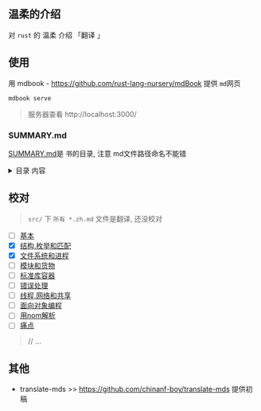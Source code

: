 ## 温柔的介绍

对 `rust` 的 温柔 介绍 「翻译 」

## 使用 

用 mdbook  - https://github.com/rust-lang-nursery/mdBook 提供 `md`网页

```
mdbook serve
```

> 服务器查看 http://localhost:3000/

### SUMMARY.md 

[SUMMARY.md](./src/SUMMARY.md)是 书的目录, 注意 md文件路径命名不能错

<details>

<summary> 目录 内容</summary>

``` m
# 概要

[介绍](./readme.zh.md)

-   [基本](./1-basics.zh.md)
-   [结构,枚举和匹配](./2-structs-enums-lifetimes.zh.md)
-   [文件系统和进程](./3-filesystem.zh.md)
-   [模块和货物](./4-modules.zh.md)
-   [标准库容器](./5-stdlib-containers.zh.md)
-   [错误处理](./6-error-handling.zh.md)
-   [线程,网络和共享](./7-shared-and-networking.zh.md)
-   [面向对象编程](./object-orientation.zh.md)
-   [用nom解析](./nom-intro.zh.md)
-   [痛点](./pain-points.zh.md)

```

</details>


## 校对

> `src/` 下 `所有 *.zh.md` 文件是翻译, 还没校对


- [ ] [基本](./1-basics.zh.md)
- [x] [结构,枚举和匹配](./2-structs-enums-lifetimes.zh.md)
- [x] [文件系统和进程](./3-filesystem.zh.md)
- [ ] [模块和货物](./4-modules.zh.md)
- [ ] [标准库容器](./5-stdlib-containers.zh.md)
- [ ] [错误处理](./6-error-handling.zh.md)
- [ ] [线程,网络和共享](./7-shared-and-networking.zh.md)
- [ ] [面向对象编程](./object-orientation.zh.md)
- [ ] [用nom解析](./nom-intro.zh.md)
- [ ] [痛点](./pain-points.zh.md)

> // ...


## 其他

- translate-mds >> https://github.com/chinanf-boy/translate-mds 提供初稿
